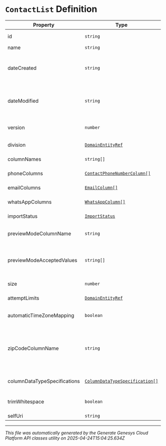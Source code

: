 # `ContactList` Definition

| Property | Type | Required | Description |
|----------|------|----------|-------------|
| id | `string` | No | The globally unique identifier for the object. |
| name | `string` | No |  |
| dateCreated | `string` | No | Creation time of the entity. Date time is represented as an ISO-8601 string. For example: yyyy-MM-ddTHH:mm:ss[.mmm]Z |
| dateModified | `string` | No | Last modified time of the entity. Date time is represented as an ISO-8601 string. For example: yyyy-MM-ddTHH:mm:ss[.mmm]Z |
| version | `number` | No | Required for updates, must match the version number of the most recent update |
| division | [`DomainEntityRef`](domainentityref-definition.md) | No | The division this entity belongs to. |
| columnNames | `string[]` | Yes | The names of the contact data columns. |
| phoneColumns | [`ContactPhoneNumberColumn[]`](contactphonenumbercolumn-definition.md) | No | Indicates which columns are phone numbers. |
| emailColumns | [`EmailColumn[]`](emailcolumn-definition.md) | No | Indicates which columns are email addresses |
| whatsAppColumns | [`WhatsAppColumn[]`](whatsappcolumn-definition.md) | No | Indicates which columns are whatsApp contacts |
| importStatus | [`ImportStatus`](importstatus-definition.md) | No | The status of the import process. |
| previewModeColumnName | `string` | No | A column to check if a contact should always be dialed in preview mode. |
| previewModeAcceptedValues | `string[]` | No | The values in the previewModeColumnName column that indicate a contact should always be dialed in preview mode. |
| size | `number` | No | The number of contacts in the ContactList. |
| attemptLimits | [`DomainEntityRef`](domainentityref-definition.md) | No | AttemptLimits for this ContactList. |
| automaticTimeZoneMapping | `boolean` | No | Indicates if automatic time zone mapping is to be used for this ContactList. |
| zipCodeColumnName | `string` | No | The name of contact list column containing the zip code for use with automatic time zone mapping. Only allowed if 'automaticTimeZoneMapping' is set to true. |
| columnDataTypeSpecifications | [`ColumnDataTypeSpecification[]`](columndatatypespecification-definition.md) | No | The settings of the columns selected for dynamic queueing |
| trimWhitespace | `boolean` | No | Whether to trim white space when importing a contactlist csv file, default value = true |
| selfUri | `string` | No | The URI for this object |

---

*This file was automatically generated by the Generate Genesys Cloud Platform API classes utility on 2025-04-24T15:04:25.634Z*